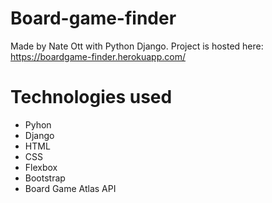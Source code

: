 # Board-game-finder
Made by Nate Ott with Python Django. Project is hosted here: https://boardgame-finder.herokuapp.com/

# Technologies used
- Pyhon
- Django
- HTML
- CSS
- Flexbox
- Bootstrap
- Board Game Atlas API
